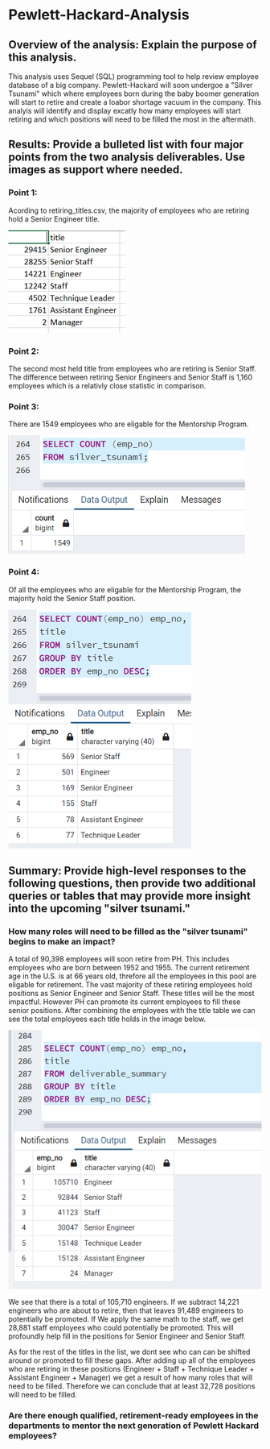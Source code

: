 # Pewlett-Hackard-Analysis

## Overview of the analysis: Explain the purpose of this analysis.
This analysis uses Sequel (SQL) programming tool to help review employee database of a big company. Pewlett-Hackard will soon undergoe a "Silver Tsunami" which where employees born during the baby boomer generation will start to retire and create a loabor shortage vacuum in the company. This analyis will identify and display excatly how many employees will start retiring and which positions will need to be filled the most in the aftermath. 

## Results: Provide a bulleted list with four major points from the two analysis deliverables. Use images as support where needed.

### Point 1:

Acording to retiring_titles.csv, the majority of employees who are retiring hold a Senior Engineer title.

![Retiring Titles](https://github.com/XSR700/Pewlett-Hackard-Analysis/blob/main/retiring%20titles.PNG)


### Point 2:

The second most held title from employees who are retiring is Senior Staff. The difference between retiring Senior Engineers and Senior Staff is 1,160 employees which is a relativly close statistic in comparison. 

### Point 3:

There are 1549 employees who are eligable for the Mentorship Program. 

![Mentorship Count](https://github.com/XSR700/Pewlett-Hackard-Analysis/blob/main/Mentorship%20Count.PNG)

### Point 4:

Of all the employees who are eligable for the Mentorship Program, the majority hold the Senior Staff position. 

![Mentorship Count by Title](https://github.com/XSR700/Pewlett-Hackard-Analysis/blob/main/Mentorship%20Count%20By%20Title.PNG)

## Summary: Provide high-level responses to the following questions, then provide two additional queries or tables that may provide more insight into the upcoming "silver tsunami."

### How many roles will need to be filled as the "silver tsunami" begins to make an impact?

A total of 90,398 employees will soon retire from PH. This includes employees who are born between 1952 and 1955. The current retirement age in the U.S. is at 66 years old, threfore all the employees in this pool are eligable for retirement. The vast majority of these retiring employees hold positions as Senior Engineer and Senior Staff. These titles will be the most impactful. However PH can promote its current employees to fill these senior positions. After combining the employees with the title table we can see the total employees each title holds in the image below. 

![Total Title Count Summary](https://github.com/XSR700/Pewlett-Hackard-Analysis/blob/main/all%20title%20count%20summary.PNG)

We see that there is a total of 105,710 engineers. If we subtract 14,221 engineers who are about to retire, then that leaves 91,489 engineers to potentially be promoted. If We apply the same math to the staff, we get 28,881 staff employees who could potentially be promoted. This will profoundly help fill in the positions for Senior Engineer and Senior Staff. 

As for the rest of the titles in the list, we dont see who can can be shifted around or promoted to fill these gaps. After adding up all of the employees who are retiring in these positions (Engineer + Staff + Technique Leader + Assistant Engineer + Manager) we get a result of how many roles that will need to be filled. Therefore we can conclude that at least 32,728 positions will need to be filled. 

### Are there enough qualified, retirement-ready employees in the departments to mentor the next generation of Pewlett Hackard employees?
